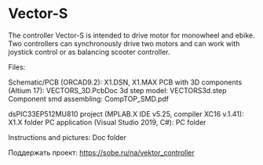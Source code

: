 # Vector-S
The controller Vector-S is intended to drive motor for monowheel and ebike. Two controllers can synchronously drive two motors and can work with joystick control or as balancing scooter controller.

Files:

Schematic/PCB (ORCAD9.2):                 X1.DSN, X1.MAX
PCB with 3D components (Altium 17):       VECTORS_3D.PcbDoc
3d step model:                            VECTORS3d.step
Component smd assembling:                 CompTOP_SMD.pdf

dsPIC33EP512MU810 project (MPLAB.X IDE v5.25, compiler XC16 v.1.41): 
                                          X1.X folder
PC application (Visual Studio 2019, C#):  PC folder

Instructions and pictures:               Doc folder

Поддержать проект: https://sobe.ru/na/vektor_controller
